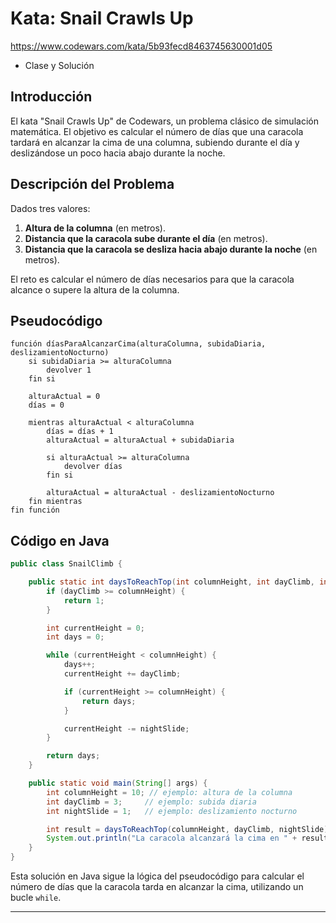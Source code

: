 # Kata: Snail Crawls Up
https://www.codewars.com/kata/5b93fecd8463745630001d05

 - Clase y Solución

## Introducción
El kata "Snail Crawls Up" de Codewars, un problema clásico de simulación matemática. El objetivo es calcular el número de días que una caracola tardará en alcanzar la cima de una columna, subiendo durante el día y deslizándose un poco hacia abajo durante la noche.

## Descripción del Problema
Dados tres valores:
1. **Altura de la columna** (en metros).
2. **Distancia que la caracola sube durante el día** (en metros).
3. **Distancia que la caracola se desliza hacia abajo durante la noche** (en metros).

El reto es calcular el número de días necesarios para que la caracola alcance o supere la altura de la columna.

## Pseudocódigo
```plaintext
función díasParaAlcanzarCima(alturaColumna, subidaDiaria, deslizamientoNocturno)
    si subidaDiaria >= alturaColumna
        devolver 1
    fin si

    alturaActual = 0
    días = 0

    mientras alturaActual < alturaColumna
        días = días + 1
        alturaActual = alturaActual + subidaDiaria

        si alturaActual >= alturaColumna
            devolver días
        fin si

        alturaActual = alturaActual - deslizamientoNocturno
    fin mientras
fin función
```

## Código en Java
```java
public class SnailClimb {

    public static int daysToReachTop(int columnHeight, int dayClimb, int nightSlide) {
        if (dayClimb >= columnHeight) {
            return 1;
        }

        int currentHeight = 0;
        int days = 0;

        while (currentHeight < columnHeight) {
            days++;
            currentHeight += dayClimb;

            if (currentHeight >= columnHeight) {
                return days;
            }

            currentHeight -= nightSlide;
        }

        return days;
    }

    public static void main(String[] args) {
        int columnHeight = 10; // ejemplo: altura de la columna
        int dayClimb = 3;     // ejemplo: subida diaria
        int nightSlide = 1;   // ejemplo: deslizamiento nocturno

        int result = daysToReachTop(columnHeight, dayClimb, nightSlide);
        System.out.println("La caracola alcanzará la cima en " + result + " días.");
    }
}
```

Esta solución en Java sigue la lógica del pseudocódigo para calcular el número de días que la caracola tarda en alcanzar la cima, utilizando un bucle `while`.

---
